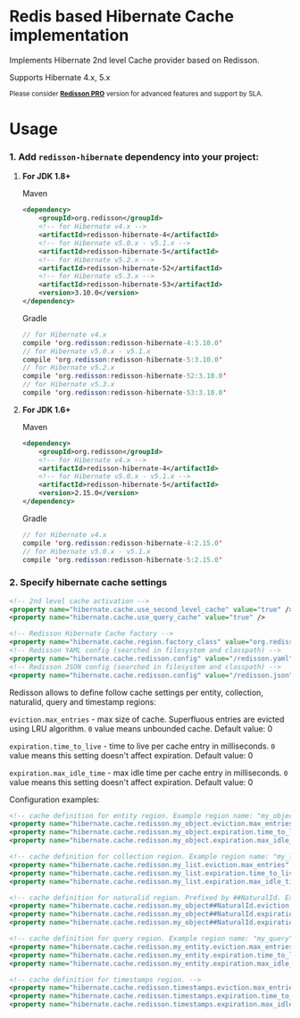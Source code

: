 Redis based Hibernate Cache implementation
===

Implements Hibernate 2nd level Cache provider based on Redisson.

Supports Hibernate 4.x, 5.x

<sub>Please consider __[Redisson PRO](https://redisson.pro)__ version for advanced features and support by SLA.</sub>

Usage
===

### 1.  Add `redisson-hibernate` dependency into your project:

1. __For JDK 1.8+__  

     Maven
     ```xml
     <dependency>
         <groupId>org.redisson</groupId>
         <!-- for Hibernate v4.x -->
         <artifactId>redisson-hibernate-4</artifactId>
         <!-- for Hibernate v5.0.x - v5.1.x -->
         <artifactId>redisson-hibernate-5</artifactId>
         <!-- for Hibernate v5.2.x -->
         <artifactId>redisson-hibernate-52</artifactId>
         <!-- for Hibernate v5.3.x -->
         <artifactId>redisson-hibernate-53</artifactId>
         <version>3.10.0</version>
     </dependency>
     ```
     Gradle

     ```java
     // for Hibernate v4.x
     compile 'org.redisson:redisson-hibernate-4:3.10.0'
     // for Hibernate v5.0.x - v5.1.x
     compile 'org.redisson:redisson-hibernate-5:3.10.0'
     // for Hibernate v5.2.x
     compile 'org.redisson:redisson-hibernate-52:3.10.0'
     // for Hibernate v5.3.x
     compile 'org.redisson:redisson-hibernate-53:3.10.0'
     ```  

2. __For JDK 1.6+__  

     Maven
     ```xml
     <dependency>
         <groupId>org.redisson</groupId>
         <!-- for Hibernate v4.x -->
         <artifactId>redisson-hibernate-4</artifactId>
         <!-- for Hibernate v5.0.x - v5.1.x -->
         <artifactId>redisson-hibernate-5</artifactId>
         <version>2.15.0</version>
     </dependency>
     ```
     Gradle

     ```java
     // for Hibernate v4.x
     compile 'org.redisson:redisson-hibernate-4:2.15.0'
     // for Hibernate v5.0.x - v5.1.x
     compile 'org.redisson:redisson-hibernate-5:2.15.0'
     ``` 


### 2. Specify hibernate cache settings

```xml
<!-- 2nd level cache activation -->
<property name="hibernate.cache.use_second_level_cache" value="true" />
<property name="hibernate.cache.use_query_cache" value="true" />

<!-- Redisson Hibernate Cache factory -->
<property name="hibernate.cache.region.factory_class" value="org.redisson.hibernate.RedissonRegionFactory" />
<!-- Redisson YAML config (searched in filesystem and classpath) -->
<property name="hibernate.cache.redisson.config" value="/redisson.yaml" />
<!-- Redisson JSON config (searched in filesystem and classpath) -->
<property name="hibernate.cache.redisson.config" value="/redisson.json" />
```

Redisson allows to define follow cache settings per entity, collection, naturalid, query and timestamp regions:  

`eviction.max_entries` - max size of cache. Superfluous entries are evicted using LRU algorithm. `0` value means unbounded cache. Default value: 0  

`expiration.time_to_live` - time to live per cache entry in milliseconds. `0` value means this setting doesn't affect expiration. Default value: 0  

`expiration.max_idle_time` - max idle time per cache entry in milliseconds. `0` value means this setting doesn't affect expiration. Default value: 0  


Configuration examples:

```xml
<!-- cache definition for entity region. Example region name: "my_object" -->
<property name="hibernate.cache.redisson.my_object.eviction.max_entries" value="10000" />
<property name="hibernate.cache.redisson.my_object.expiration.time_to_live" value="600000" />
<property name="hibernate.cache.redisson.my_object.expiration.max_idle_time" value="300000" />

<!-- cache definition for collection region. Example region name: "my_list" -->
<property name="hibernate.cache.redisson.my_list.eviction.max_entries" value="10000" />
<property name="hibernate.cache.redisson.my_list.expiration.time_to_live" value="600000" />
<property name="hibernate.cache.redisson.my_list.expiration.max_idle_time" value="300000" />

<!-- cache definition for naturalid region. Prefixed by ##NaturalId. Example region name: "my_object" -->
<property name="hibernate.cache.redisson.my_object##NaturalId.eviction.max_entries" value="10000" />
<property name="hibernate.cache.redisson.my_object##NaturalId.expiration.time_to_live" value="600000" />
<property name="hibernate.cache.redisson.my_object##NaturalId.expiration.max_idle_time" value="300000" />

<!-- cache definition for query region. Example region name: "my_query" -->
<property name="hibernate.cache.redisson.my_entity.eviction.max_entries" value="10000" />
<property name="hibernate.cache.redisson.my_entity.expiration.time_to_live" value="600000" />
<property name="hibernate.cache.redisson.my_entity.expiration.max_idle_time" value="300000" />

<!-- cache definition for timestamps region. -->
<property name="hibernate.cache.redisson.timestamps.eviction.max_entries" value="10000" />
<property name="hibernate.cache.redisson.timestamps.expiration.time_to_live" value="600000" />
<property name="hibernate.cache.redisson.timestamps.expiration.max_idle_time" value="300000" />

```
